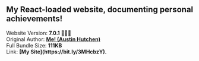 <h2>My React-loaded website, documenting personal achievements!</h2> Website Version: <b> 7.0.1 🙌🏽🎉 </b>
<br/> Original Author: <u><b>Me! (Austin Hutchen) </b></u> 
<br/> Full Bundle Size: <b> 111KB </b>
<br/> Link: <b> [My Site](https://bit.ly/3MHcbzY). </b>

